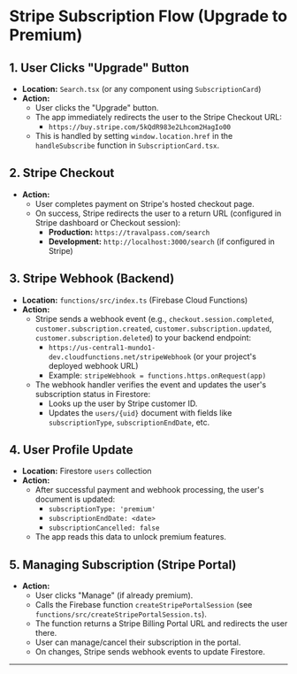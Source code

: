 # Stripe Subscription Flow (Upgrade to Premium)

## 1. User Clicks "Upgrade" Button
- **Location:** `Search.tsx` (or any component using `SubscriptionCard`)
- **Action:**
  - User clicks the "Upgrade" button.
  - The app immediately redirects the user to the Stripe Checkout URL:
    - `https://buy.stripe.com/5kQdR983e2Lhcom2HagIo00`
  - This is handled by setting `window.location.href` in the `handleSubscribe` function in `SubscriptionCard.tsx`.

## 2. Stripe Checkout
- **Action:**
  - User completes payment on Stripe's hosted checkout page.
  - On success, Stripe redirects the user to a return URL (configured in Stripe dashboard or Checkout session):
    - **Production:** `https://travalpass.com/search`
    - **Development:** `http://localhost:3000/search` (if configured in Stripe)

## 3. Stripe Webhook (Backend)
- **Location:** `functions/src/index.ts` (Firebase Cloud Functions)
- **Action:**
  - Stripe sends a webhook event (e.g., `checkout.session.completed`, `customer.subscription.created`, `customer.subscription.updated`, `customer.subscription.deleted`) to your backend endpoint:
    - `https://us-central1-mundo1-dev.cloudfunctions.net/stripeWebhook` (or your project's deployed webhook URL)
    - Example: `stripeWebhook = functions.https.onRequest(app)`
  - The webhook handler verifies the event and updates the user's subscription status in Firestore:
    - Looks up the user by Stripe customer ID.
    - Updates the `users/{uid}` document with fields like `subscriptionType`, `subscriptionEndDate`, etc.

## 4. User Profile Update
- **Location:** Firestore `users` collection
- **Action:**
  - After successful payment and webhook processing, the user's document is updated:
    - `subscriptionType: 'premium'`
    - `subscriptionEndDate: <date>`
    - `subscriptionCancelled: false`
  - The app reads this data to unlock premium features.

## 5. Managing Subscription (Stripe Portal)
- **Action:**
  - User clicks "Manage" (if already premium).
  - Calls the Firebase function `createStripePortalSession` (see `functions/src/createStripePortalSession.ts`).
  - The function returns a Stripe Billing Portal URL and redirects the user there.
  - User can manage/cancel their subscription in the portal.
  - On changes, Stripe sends webhook events to update Firestore.

---